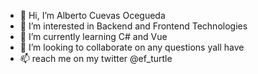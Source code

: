 - 👋 Hi, I’m Alberto Cuevas Ocegueda
- 👀 I’m interested in Backend and Frontend Technologies
- 🌱 I’m currently learning C# and Vue
- 💞️ I’m looking to collaborate on any questions yall have
- 📫 reach me on my twitter @ef_turtle

<!---
efturtle/efturtle is a ✨ special ✨ repository because its `README.md` (this file) appears on your GitHub profile.
You can click the Preview link to take a look at your changes.
--->
